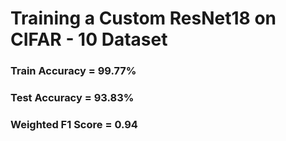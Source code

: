 # Training a Custom ResNet18 on CIFAR - 10 Dataset

### Train Accuracy = 99.77%
### Test Accuracy = 93.83%
### Weighted F1 Score = 0.94
